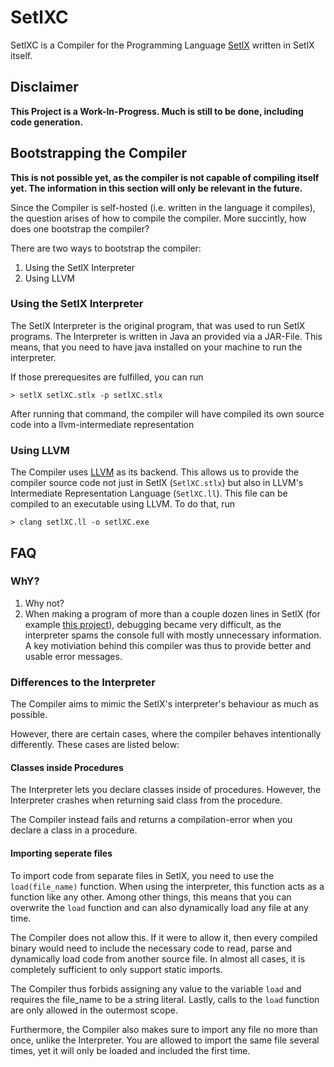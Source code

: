 # SetlXC

SetlXC is a Compiler for the Programming Language [SetlX](https://randoom.org/Software/SetlX/) written in SetlX itself.

## Disclaimer

**This Project is a Work-In-Progress. Much is still to be done, including code generation.**

## Bootstrapping the Compiler

**This is not possible yet, as the compiler is not capable of compiling itself yet. The information in this section will only be relevant in the future.**

Since the Compiler is self-hosted (i.e. written in the language it compiles), the question arises of how to compile the compiler. More succintly, how does one bootstrap the compiler?

There are two ways to bootstrap the compiler:

1. Using the SetlX Interpreter
2. Using LLVM

### Using the SetlX Interpreter

The SetlX Interpreter is the original program, that was used to run SetlX programs. The Interpreter is written in Java an provided via a JAR-File. This means, that you need to have java installed on your machine to run the interpreter.

If those prerequesites are fulfilled, you can run

```console
> setlX setlXC.stlx -p setlXC.stlx
```

After running that command, the compiler will have compiled its own source code into a llvm-intermediate representation

### Using LLVM

The Compiler uses [LLVM](https://www.llvm.org/) as its backend. This allows us to provide the compiler source code not just in SetlX (`SetlXC.stlx`) but also in LLVM's Intermediate Representation Language (`SetlXC.ll`). This file can be compiled to an executable using LLVM. To do that, run

```console
> clang setlXC.ll -o setlXC.exe
```

## FAQ

### WhY?

1. Why not?
2. When making a program of more than a couple dozen lines in SetlX (for example [this project](https://github.com/ArtInLines/differentiator)), debugging became very difficult, as the interpreter spams the console full with mostly unnecessary information. A key motiviation behind this compiler was thus to provide better and usable error messages.

### Differences to the Interpreter

The Compiler aims to mimic the SetlX's interpreter's behaviour as much as possible.

However, there are certain cases, where the compiler behaves intentionally differently. These cases are listed below:

#### Classes inside Procedures

The Interpreter lets you declare classes inside of procedures. However, the Interpreter crashes when returning said class from the procedure.

The Compiler instead fails and returns a compilation-error when you declare a class in a procedure.

#### Importing seperate files

To import code from separate files in SetlX, you need to use the `load(file_name)` function. When using the interpreter, this function acts as a function like any other. Among other things, this means that you can overwrite the `load` function and can also dynamically load any file at any time.

The Compiler does not allow this. If it were to allow it, then every compiled binary would need to include the necessary code to read, parse and dynamically load code from another source file. In almost all cases, it is completely sufficient to only support static imports.

The Compiler thus forbids assigning any value to the variable `load` and requires the file_name to be a string literal. Lastly, calls to the `load` function are only allowed in the outermost scope.

Furthermore, the Compiler also makes sure to import any file no more than once, unlike the Interpreter. You are allowed to import the same file several times, yet it will only be loaded and included the first time.
